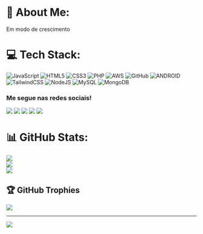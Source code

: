 # 💫 About Me:
Em modo de crescimento<br>

# 💻 Tech Stack:
![JavaScript](https://img.shields.io/badge/javascript-%23323330.svg?style=for-the-badge&logo=javascript&logoColor=%23F7DF1E) 
![HTML5](https://img.shields.io/badge/html5-%23E34F26.svg?style=for-the-badge&logo=html5&logoColor=white) 
![CSS3](https://img.shields.io/badge/css3-%231572B6.svg?style=for-the-badge&logo=css3&logoColor=white) 
![PHP](https://img.shields.io/badge/php-%23777BB4.svg?style=for-the-badge&logo=php&logoColor=white) 
![AWS](https://img.shields.io/badge/Cloudflare-F38020?style=for-the-badge&logo=Cloudflare&logoColor=white) 
![GitHub](https://img.shields.io/badge/GitHub-%23121011.svg?style=for-the-badge&logo=github&logoColor=white) 
![ANDROID](https://img.shields.io/badge/nginx-%23009639.svg?style=for-the-badge&logo=nginx&logoColor=white) 
![TailwindCSS](https://img.shields.io/badge/tailwindcss-%2338B2AC.svg?style=for-the-badge&logo=tailwind-css&logoColor=white) 
![NodeJS](https://img.shields.io/badge/NPM-%23000000.svg?style=for-the-badge&logo=npm&logoColor=white) 
![MySQL](https://img.shields.io/badge/mysql-%2300f.svg?style=for-the-badge&logo=mysql&logoColor=white) 
![MongoDB](https://img.shields.io/badge/MongoDB-%234ea94b.svg?style=for-the-badge&logo=mongodb&logoColor=white)

### Me segue nas redes sociais!
 
<div> 
 <a href="https://www.facebook.com/gleyber.lima.5" target="_blank"><img src="https://img.shields.io/badge/-Facebook-%231877F2?style=for-the-badge&logo=facebook&logoColor=white" target="_blank"></a>
  <a href="https://instagram.com/gleyberlima" target="_blank"><img src="https://img.shields.io/badge/-Instagram-%23E4405F?style=for-the-badge&logo=instagram&logoColor=white" target="_blank"></a>
 <a href="https://www.tiktok.com/@gleyberlima" target="_blank"><img src="https://img.shields.io/badge/-Tiktok-%23121011?style=for-the-badge&logo=tiktok&logoColor=white" target="_blank"></a>
  <a href="https://www.linkedin.com/in/gleyber-soares" target="_blank"><img src="https://img.shields.io/badge/-LinkedIn-%230077B5?style=for-the-badge&logo=linkedin&logoColor=white" target="_blank"></a>
  <a href="https://twitter.com/gleyberlima" target="_blank"><img src="https://img.shields.io/badge/-Twitter-%231DA1F2?style=for-the-badge&logo=twitter&logoColor=white" target="_blank"></a>
</div>

# 📊 GitHub Stats:
![](https://github-readme-stats.vercel.app/api?username=gleyber-hue&theme=dark&hide_border=false&include_all_commits=false&count_private=false)<br/>
![](https://github-readme-streak-stats.herokuapp.com/?user=gleyber-hue&theme=dark&hide_border=false)<br/>
![](https://github-readme-stats.vercel.app/api/top-langs/?username=gleyber-hue&theme=dark&hide_border=false&include_all_commits=false&count_private=false&layout=compact)

## 🏆 GitHub Trophies
![](https://github-profile-trophy.vercel.app/?username=gleyber-hue&theme=radical&no-frame=false&no-bg=true&margin-w=4)

---
[![](https://visitcount.itsvg.in/api?id=gleyber-hue&icon=0&color=0)](https://visitcount.itsvg.in)

<!-- Proudly created with GPRM ( https://gprm.itsvg.in ) -->
